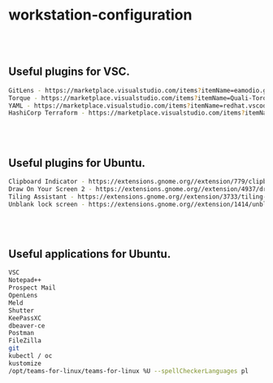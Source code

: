 # workstation-configuration

<br /><br />

## Useful plugins for VSC.
```bash
GitLens - https://marketplace.visualstudio.com/items?itemName=eamodio.gitlens
Torque - https://marketplace.visualstudio.com/items?itemName=Quali-Torque.torque-language-extension
YAML - https://marketplace.visualstudio.com/items?itemName=redhat.vscode-yaml
HashiCorp Terraform - https://marketplace.visualstudio.com/items?itemName=HashiCorp.terraform
```

<br /><br />

## Useful plugins for Ubuntu.
```bash
Clipboard Indicator - https://extensions.gnome.org//extension/779/clipboard-indicator/
Draw On Your Screen 2 - https://extensions.gnome.org//extension/4937/draw-on-you-screen-2/
Tiling Assistant - https://extensions.gnome.org//extension/3733/tiling-assistant/
Unblank lock screen - https://extensions.gnome.org//extension/1414/unblank/
```

<br /><br />

## Useful applications for Ubuntu.
```bash
VSC
Notepad++
Prospect Mail
OpenLens
Meld
Shutter
KeePassXC
dbeaver-ce
Postman
FileZilla
git
kubectl / oc
kustomize
/opt/teams-for-linux/teams-for-linux %U --spellCheckerLanguages pl
```

<br /><br />
